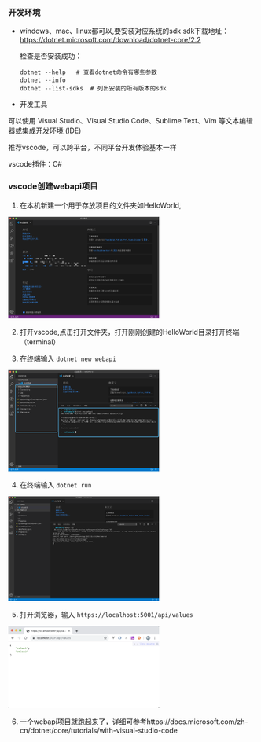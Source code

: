 ### 开发环境
* windows、mac、linux都可以,要安装对应系统的sdk
  sdk下载地址：https://dotnet.microsoft.com/download/dotnet-core/2.2

  检查是否安装成功：
  ```
  dotnet --help   # 查看dotnet命令有哪些参数
  dotnet --info
  dotnet --list-sdks  # 列出安装的所有版本的sdk

  ```
* 开发工具

可以使用 Visual Studio、Visual Studio Code、Sublime Text、Vim 等文本编辑器或集成开发环境 (IDE)

推荐vscode，可以跨平台，不同平台开发体验基本一样

vscode插件：C#

### vscode创建webapi项目

1. 在本机新建一个用于存放项目的文件夹如HelloWorld,

<img src="1resource/image-20191011153659532.png" alt="image-20191011153659532" style="zoom:30%;" />

2. 打开vscode,点击打开文件夹，打开刚刚创建的HelloWorld目录打开终端（terminal）

3. 在终端输入 `dotnet new webapi`

<img src="1resource/image-20191011154753659.png" alt="image-20191011154753659" style="zoom:30%;" />

4. 在终端输入 `dotnet run`

<img src="1resource/WX20191011-155213@2x.png" alt="WX20191011-155213@2x" style="zoom:30%;" />

5. 打开浏览器，输入 `https://localhost:5001/api/values`

<img src="1resource/WX20191011-155556@2x.png" alt="WX20191011-155556@2x" style="zoom:30%;" />

6. 一个webapi项目就跑起来了，详细可参考https://docs.microsoft.com/zh-cn/dotnet/core/tutorials/with-visual-studio-code